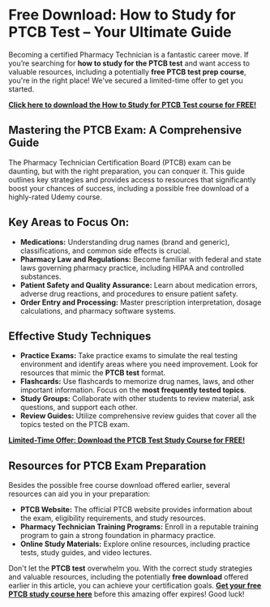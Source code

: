 # Free Download: How to Study for PTCB Test – Your Ultimate Guide

Becoming a certified Pharmacy Technician is a fantastic career move. If you’re searching for **how to study for the PTCB test** and want access to valuable resources, including a potentially **free PTCB test prep course**, you're in the right place! We've secured a limited-time offer to get you started.

[**Click here to download the How to Study for PTCB Test course for FREE!**](https://udemywork.com/how-to-study-for-ptcb-test)

## Mastering the PTCB Exam: A Comprehensive Guide

The Pharmacy Technician Certification Board (PTCB) exam can be daunting, but with the right preparation, you can conquer it. This guide outlines key strategies and provides access to resources that significantly boost your chances of success, including a possible free download of a highly-rated Udemy course.

## Key Areas to Focus On:

*   **Medications:**  Understanding drug names (brand and generic), classifications, and common side effects is crucial.
*   **Pharmacy Law and Regulations:**  Become familiar with federal and state laws governing pharmacy practice, including HIPAA and controlled substances.
*   **Patient Safety and Quality Assurance:**  Learn about medication errors, adverse drug reactions, and procedures to ensure patient safety.
*   **Order Entry and Processing:**  Master prescription interpretation, dosage calculations, and pharmacy software systems.

## Effective Study Techniques

*   **Practice Exams:** Take practice exams to simulate the real testing environment and identify areas where you need improvement.  Look for resources that mimic the **PTCB test** format.
*   **Flashcards:** Use flashcards to memorize drug names, laws, and other important information.  Focus on the **most frequently tested topics**.
*   **Study Groups:** Collaborate with other students to review material, ask questions, and support each other.
*   **Review Guides:** Utilize comprehensive review guides that cover all the topics tested on the PTCB exam.

[**Limited-Time Offer: Download the PTCB Test Study Course for FREE!**](https://udemywork.com/how-to-study-for-ptcb-test)

## Resources for PTCB Exam Preparation

Besides the possible free course download offered earlier, several resources can aid you in your preparation:

*   **PTCB Website:**  The official PTCB website provides information about the exam, eligibility requirements, and study resources.
*   **Pharmacy Technician Training Programs:** Enroll in a reputable training program to gain a strong foundation in pharmacy practice.
*   **Online Study Materials:** Explore online resources, including practice tests, study guides, and video lectures.

Don't let the **PTCB test** overwhelm you. With the correct study strategies and valuable resources, including the potentially **free download** offered earlier in this article, you can achieve your certification goals. **[Get your free PTCB study course here](https://udemywork.com/how-to-study-for-ptcb-test)** before this amazing offer expires! Good luck!
